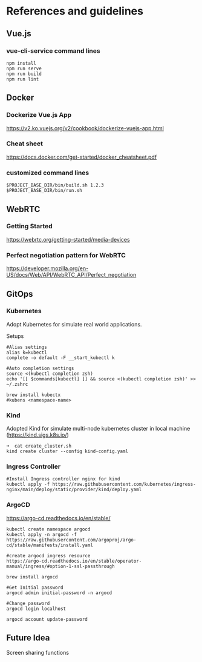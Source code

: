 # References and guidelines

## Vue.js

### vue-cli-service command lines
```
npm install
npm run serve
npm run build
npm run lint
```

## Docker

### Dockerize Vue.js App
https://v2.ko.vuejs.org/v2/cookbook/dockerize-vuejs-app.html

### Cheat sheet
https://docs.docker.com/get-started/docker_cheatsheet.pdf

### customized command lines
```
$PROJECT_BASE_DIR/bin/build.sh 1.2.3
$PROJECT_BASE_DIR/bin/run.sh
```

## WebRTC

### Getting Started
https://webrtc.org/getting-started/media-devices

### Perfect negotiation pattern for WebRTC
https://developer.mozilla.org/en-US/docs/Web/API/WebRTC_API/Perfect_negotiation

## GitOps

### Kubernetes
Adopt Kubernetes for simulate real world applications.

Setups
```
#Alias settings
alias k=kubectl
complete -o default -F __start_kubectl k

#Auto completion settings
source <(kubectl completion zsh)
echo '[[ $commands[kubectl] ]] && source <(kubectl completion zsh)' >> ~/.zshrc

brew install kubectx
#kubens <namespace-name>
```

### Kind
Adopted Kind for simulate multi-node kubernetes cluster in local machine (https://kind.sigs.k8s.io/)
```
➜  cat create_cluster.sh
kind create cluster --config kind-config.yaml
```

### Ingress Controller
```
#Install Ingress controller nginx for kind
kubectl apply -f https://raw.githubusercontent.com/kubernetes/ingress-nginx/main/deploy/static/provider/kind/deploy.yaml
```

### ArgoCD
https://argo-cd.readthedocs.io/en/stable/

```
kubectl create namespace argocd
kubectl apply -n argocd -f https://raw.githubusercontent.com/argoproj/argo-cd/stable/manifests/install.yaml

#create argocd ingress resource
https://argo-cd.readthedocs.io/en/stable/operator-manual/ingress/#option-1-ssl-passthrough

brew install argocd

#Get Initial password
argocd admin initial-password -n argocd

#Change password
argocd login localhost

argocd account update-password
```
## Future Idea
Screen sharing functions